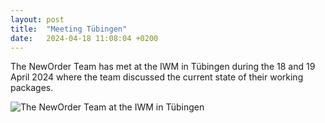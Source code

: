 ```yaml
---
layout: post
title:  "Meeting Tübingen"
date:   2024-04-18 11:08:04 +0200
---
```

The NewOrder Team has met at the IWM in Tübingen during the 18 and 19 April 2024 where the team discussed the current
state of their working packages. 

![The NewOrder Team at the IWM in Tübingen](./images/tübingen_treffen.jpg)


